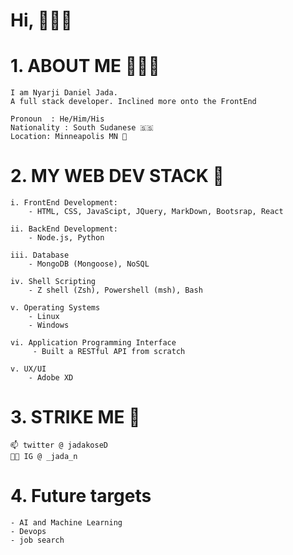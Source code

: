 # Hi, 👋🏿✨


# 1. ABOUT ME 👨🏾‍💻
    I am Nyarji Daniel Jada. 
    A full stack developer. Inclined more onto the FrontEnd

    Pronoun  : He/Him/His
    Nationality : South Sudanese 🇸🇸
    Location: Minneapolis MN 📍

# 2. MY WEB DEV STACK 🥞
    
    i. FrontEnd Development:
        - HTML, CSS, JavaScipt, JQuery, MarkDown, Bootsrap, React 

    ii. BackEnd Development:
        - Node.js, Python

    iii. Database
        - MongoDB (Mongoose), NoSQL 

    iv. Shell Scripting
        - Z shell (Zsh), Powershell (msh), Bash

    v. Operating Systems
        - Linux 
        - Windows

    vi. Application Programming Interface
         - Built a RESTful API from scratch
    
    v. UX/UI
        - Adobe XD

# 3. STRIKE ME 🎯
    
    📫 twitter @ jadakoseD 
    🤳🏾 IG @ _jada_n
    
    
# 4. Future targets
    - AI and Machine Learning
    - Devops
    - job search
